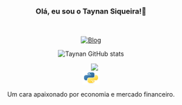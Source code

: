 
<DIV align="center">

<div style="text-align: center;">

### Olá, eu sou o Taynan Siqueira!👋


</br>


[![Blog](https://img.shields.io/badge/LinkedIn-0077B5?style=for-the-badge&logo=linkedin&logoColor=white)](https://www.linkedin.com/in/taynan-siqueira-516066289/)

![Taynan GitHub stats](https://github-readme-stats.vercel.app/api?username=taynansiqueira&show_icons=true&theme=codeSTACKr)


<img style="float: right; position: absolute;"  src="https://komarev.com/ghpvc/?username=taynansiqueira&color=blue&style=plastic"> 

</br>
  <img align="center" alt="Rafa-Python" height="30" width="40" src="https://raw.githubusercontent.com/devicons/devicon/master/icons/python/python-original.svg">
  
Um cara apaixonado por economia e mercado financeiro.
</DIV>
</DIV>
